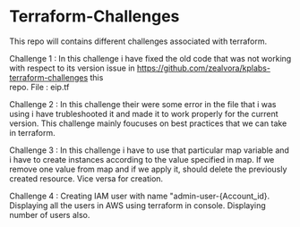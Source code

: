 # Terraform-Challenges
This repo will contains different challenges associated with terraform.

Challenge 1 : In this challenge i have fixed the old code that was not working with respect to its version issue in https://github.com/zealvora/kplabs-terraform-challenges this     
              repo. File : eip.tf

Challenge 2 : In this challenge their were some error in the file that i was using i have trubleshooted it and made it to work properly for the current version.
              This challenge mainly foucuses on best practices that we can take in terraform.

Challenge 3 : In this challenge i have to use that particular map variable and i have to create instances according to the value specified in map.
              If we remove one value from map and if we apply it, should delete the previously created resource. Vice versa for creation.

Challenge 4 : Creating IAM user with name "admin-user-{Account_id}.
              Displaying all the users in AWS using terraform in console.
              Displaying number of users also.



